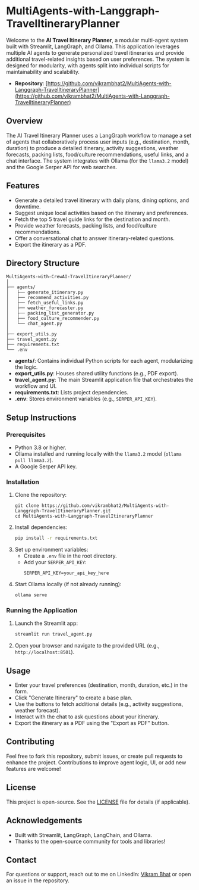 # MultiAgents-with-Langgraph-TravelItineraryPlanner

Welcome to the **AI Travel Itinerary Planner**, a modular multi-agent system built with Streamlit, LangGraph, and Ollama. This application leverages multiple AI agents to generate personalized travel itineraries and provide additional travel-related insights based on user preferences. The system is designed for modularity, with agents split into individual scripts for maintainability and scalability.

- **Repository**: [https://github.com/vikrambhat2/MultiAgents-with-Langgraph-TravelItineraryPlanner](https://github.com/vikrambhat2/MultiAgents-with-Langgraph-TravelItineraryPlanner)


## Overview

The AI Travel Itinerary Planner uses a LangGraph workflow to manage a set of agents that collaboratively process user inputs (e.g., destination, month, duration) to produce a detailed itinerary, activity suggestions, weather forecasts, packing lists, food/culture recommendations, useful links, and a chat interface. The system integrates with Ollama (for the `llama3.2` model) and the Google Serper API for web searches.

## Features
- Generate a detailed travel itinerary with daily plans, dining options, and downtime.
- Suggest unique local activities based on the itinerary and preferences.
- Fetch the top 5 travel guide links for the destination and month.
- Provide weather forecasts, packing lists, and food/culture recommendations.
- Offer a conversational chat to answer itinerary-related questions.
- Export the itinerary as a PDF.

## Directory Structure

```
MultiAgents-with-CrewAI-TravelItineraryPlanner/
│
├── agents/
│   ├── generate_itinerary.py
│   ├── recommend_activities.py
│   ├── fetch_useful_links.py
│   ├── weather_forecaster.py
│   ├── packing_list_generator.py
│   ├── food_culture_recommender.py
│   └── chat_agent.py
│
├── export_utils.py
├── travel_agent.py
├── requirements.txt
└── .env
```

- **agents/**: Contains individual Python scripts for each agent, modularizing the logic.
- **export_utils.py**: Houses shared utility functions (e.g., PDF export).
- **travel_agent.py**: The main Streamlit application file that orchestrates the workflow and UI.
- **requirements.txt**: Lists project dependencies.
- **.env**: Stores environment variables (e.g., `SERPER_API_KEY`).

## Setup Instructions

### Prerequisites
- Python 3.8 or higher.
- Ollama installed and running locally with the `llama3.2` model (`ollama pull llama3.2`).
- A Google Serper API key.

### Installation
1. Clone the repository:
   ```
   git clone https://github.com/vikrambhat2/MultiAgents-with-Langgraph-TravelItineraryPlanner.git
   cd MultiAgents-with-Langgraph-TravelItineraryPlanner
   ```
2. Install dependencies:
   ```bash
   pip install -r requirements.txt
   ```
3. Set up environment variables:
   - Create a `.env` file in the root directory.
   - Add your `SERPER_API_KEY`:
     ```
     SERPER_API_KEY=your_api_key_here
     ```
4. Start Ollama locally (if not already running):
   ```bash
   ollama serve
   ```

### Running the Application
1. Launch the Streamlit app:
   ```bash
   streamlit run travel_agent.py
   ```
2. Open your browser and navigate to the provided URL (e.g., `http://localhost:8501`).

## Usage
- Enter your travel preferences (destination, month, duration, etc.) in the form.
- Click "Generate Itinerary" to create a base plan.
- Use the buttons to fetch additional details (e.g., activity suggestions, weather forecast).
- Interact with the chat to ask questions about your itinerary.
- Export the itinerary as a PDF using the "Export as PDF" button.

## Contributing
Feel free to fork this repository, submit issues, or create pull requests to enhance the project. Contributions to improve agent logic, UI, or add new features are welcome!

## License
This project is open-source. See the [LICENSE](LICENSE) file for details (if applicable).

## Acknowledgements
- Built with Streamlit, LangGraph, LangChain, and Ollama.
- Thanks to the open-source community for tools and libraries!

## Contact
For questions or support, reach out to me on LinkedIn: [Vikram Bhat](https://www.linkedin.com/in/vikrambhat249/) or open an issue in the repository.
